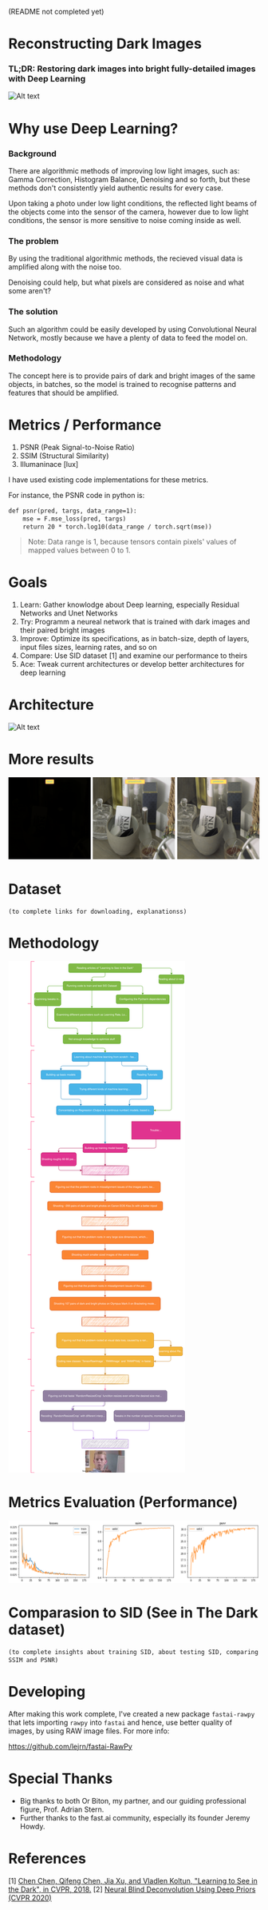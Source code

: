 (README not completed yet)

# Reconstructing Dark Images
### TL;DR: Restoring dark images into bright fully-detailed images with Deep Learning

![Alt text](./GIFs/113epochs.gif)

# Why use Deep Learning? 
### Background
There are algorithmic methods of improving low light images, such as: Gamma Correction, Histogram Balance, Denoising and so forth, but these methods don't consistently yield authentic results for every case.

Upon taking a photo under low light conditions, the reflected light beams of the objects come into the sensor of the camera, however due to low light conditions, the sensor is more sensitive to noise coming inside as well. 

### The problem
By using the traditional algorithmic methods, the recieved visual data is amplified along with the noise too. 

Denoising could help, but what pixels are considered as noise and what some aren't?

### The solution
Such an algorithm could be easily developed by using Convolutional Neural Network, mostly because we have a plenty of data to feed the model on. 

### Methodology
The concept here is to provide pairs of dark and bright images of the same objects, in batches, so the model is trained to recognise patterns and features that should be amplified.

# Metrics / Performance
1. PSNR (Peak Signal-to-Noise Ratio)
2. SSIM (Structural Similarity)
3. Illumaninace [lux]

I have used existing code implementations for these metrics.

For instance, the PSNR code in python is:
```
def psnr(pred, targs, data_range=1):
    mse = F.mse_loss(pred, targs)
    return 20 * torch.log10(data_range / torch.sqrt(mse))
```

> Note: Data range is 1, because tensors contain pixels' values of mapped values between 0 to 1.

# Goals
1. Learn: Gather knowlodge about Deep learning, especially Residual Networks and Unet Networks
2. Try: Programm a neureal network that is trained with dark images and their paired bright images
3. Improve: Optimize its specifications, as in batch-size, depth of layers, input files sizes, learning rates, and so on
4. Compare: Use SID dataset [1] and examine our performance to theirs
5. Ace: Tweak current architectures or develop better architectures for deep learning
    
# Architecture
![Alt text](./SVGs/Architecture___.svg)

# More results
![Alt text](./SVGs/LargerFilesResults.svg)

# Dataset
    (to complete links for downloading, explanationss)
    
# Methodology
![Alt text](./SVGs/Methodology.svg)

# Metrics Evaluation (Performance)
    
<p align="center">
  <img src="./PNGs/RAW_L1_512x512_bs-2_ds-107prs_180epcs.png">
</p>
    
# Comparasion to SID (See in The Dark dataset)
    (to complete insights about training SID, about testing SID, comparing SSIM and PSNR)

# Developing

After making this work complete, I've created a new package `fastai-rawpy` that lets importing `rawpy` into `fastai` and hence, use better quality of images, by using RAW image files. For more info:

https://github.com/lejrn/fastai-RawPy
    
# Special Thanks
- Big thanks to both Or Biton, my partner, and our guiding professional figure, Prof. Adrian Stern. 
- Further thanks to the fast.ai community, especially its founder Jeremy Howdy.
    
# References
[1] [Chen Chen, Qifeng Chen, Jia Xu, and Vladlen Koltun, "Learning to See in the Dark", in CVPR, 2018.](https://github.com/cchen156/Learning-to-See-in-the-Dark#learning-to-see-in-the-dark)
[2] [Neural Blind Deconvolution Using Deep Priors (CVPR 2020)](https://github.com/csdwren/SelfDeblur#neural-blind-deconvolution-using-deep-priors)

